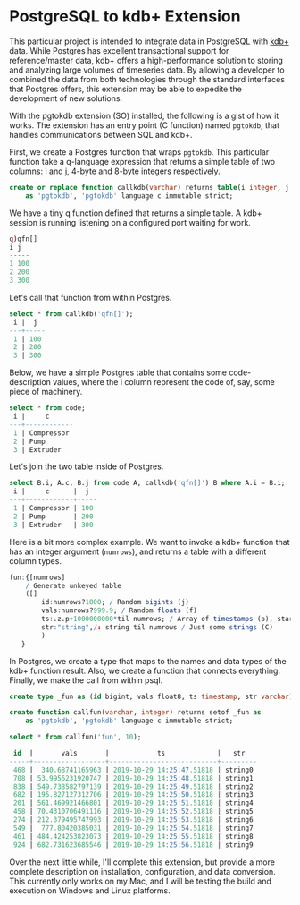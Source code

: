 # PostgreSQL to kdb+ Extension
This particular project is intended to integrate data in PostgreSQL with [kdb+](https://en.wikipedia.org/wiki/Kdb%2B) data. While Postgres has excellent transactional support for reference/master data, kdb+ offers a high-performance solution to storing and analyzing large volumes of timeseries data. By allowing a developer to combined the data from both technologies through the standard interfaces that Postgres offers, this extension may be able to expedite the development of new solutions.

With the pgtokdb extension (SO) installed, the following is a gist of how it works. The extension has an entry point (C function) named `pgtokdb`, that handles communications between SQL and kdb+.

First, we create a Postgres function that wraps `pgtokdb`. This particular function take a q-language expression that returns a simple table of two columns: i and j, 4-byte and 8-byte integers respectively.

```sql
create or replace function callkdb(varchar) returns table(i integer, j bigint) 
    as 'pgtokdb', 'pgtokdb' language c immutable strict;
```

We have a tiny q function defined that returns a simple table. A kdb+ session is running listening on a configured port waiting for work.

```q
q)qfn[]
i j  
-----
1 100
2 200
3 300
```

Let's call that function from within Postgres. 

```sql
select * from callkdb('qfn[]');
 i |  j  
---+-----
 1 | 100
 2 | 200
 3 | 300
 ```

Below, we have a simple Postgres table that contains some code-description values, where the i column represent the code of, say, some piece of machinery.

```sql
select * from code;
 i |     c      
---+------------
 1 | Compressor
 2 | Pump
 3 | Extruder
 ```

Let's join the two table inside of Postgres. 

```sql
select B.i, A.c, B.j from code A, callkdb('qfn[]') B where A.i = B.i;
 i |     c      |  j  
---+------------+-----
 1 | Compressor | 100
 2 | Pump       | 200
 3 | Extruder   | 300
 ```
 
Here is a bit more complex example. We want to invoke a kdb+ function that has an integer argument (`numrows`), and returns a table with a different column types. 

```q
fun:{[numrows]
    / Generate unkeyed table
    ([]
        id:numrows?1000; / Random bigints (j)
        vals:numrows?999.9; / Random floats (f)
        ts:.z.p+1000000000*til numrows; / Array of timestamps (p), starting at now 
        str:"string",/: string til numrows / Just some strings (C)
        )
   }
```

In Postgres, we create a type that maps to the names and data types of the kdb+ function result. Also, we create a function that connects everything. Finally, we make the call from within psql.

```sql
create type _fun as (id bigint, vals float8, ts timestamp, str varchar);

create function callfun(varchar, integer) returns setof _fun as
    as 'pgtokdb', 'pgtokdb' language c immutable strict;

select * from callfun('fun', 10);

 id  |       vals       |            ts             |   str   
-----+------------------+---------------------------+---------
 468 |  340.68741165963 | 2019-10-29 14:25:47.51818 | string0
 708 | 53.9956231920747 | 2019-10-29 14:25:48.51818 | string1
 838 | 549.738582797139 | 2019-10-29 14:25:49.51818 | string2
 682 | 195.827127312706 | 2019-10-29 14:25:50.51818 | string3
 201 | 561.469921466801 | 2019-10-29 14:25:51.51818 | string4
 458 | 70.4310706491116 | 2019-10-29 14:25:52.51818 | string5
 274 | 212.379495747993 | 2019-10-29 14:25:53.51818 | string6
 549 |  777.80420385031 | 2019-10-29 14:25:54.51818 | string7
 461 | 484.424253823073 | 2019-10-29 14:25:55.51818 | string8
 924 | 682.731623685546 | 2019-10-29 14:25:56.51818 | string9
```

Over the next little while, I'll complete this extension, but provide a more complete description on installation, configuration, and data conversion. This currently only works on my Mac, and I will be testing the build and execution on Windows and Linux platforms.

 
